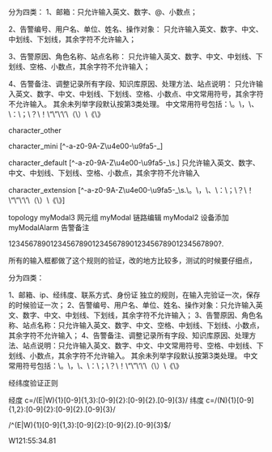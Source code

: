 分为四类：
1、邮箱：只允许输入英文、数字、@、小数点；

2、告警编号、用户名、单位、姓名、操作对象：
只允许输入英文、数字、中文、中划线、下划线，其余字符不允许输入；

3、告警原因、角色名称、站点名称：
只允许输入英文、数字、中文、中划线、下划线、空格、小数点，其余字符不允许输入；

4、告警备注、调整记录所有字段、知识库原因、处理方法、站点说明：
只允许输入英文、数字、中文、中划线、下划线、空格、小数点、中文常用符号，其余字符不允许输入。
其余未列举字段默认按第3类处理。
中文常用符号包括：\。\，\、\：\；\？\！\“\”\‘\’\（\）\《\》


character_other

character_mini
[^\-a-z0-9A-Z\u4e00-\u9fa5\-\_]


character_default 
[^\-a-z0-9A-Z\u4e00-\u9fa5\-\_\s\.]
只允许输入英文、数字、中文、中划线、下划线、空格、小数点，其余字符不允许输入

character_extension
[^\-a-z0-9A-Z\u4e00-\u9fa5\-\_\s\.\。\，\、\：\；\？\！\“\”\‘\’\（\）\《\》]






topology
    myModal3  网元组
    myModal   链路编辑
    myModal2  设备添加
    myModalAlarm 告警备注



12345678901234567890123456789012345678901234567890?.










所有的输入框都做了这个规则的验证，改的地方比较多，测试的时候要仔细点，

分为四类：

1、邮箱、ip、经纬度、联系方式、身份证 独立的规则，在输入完验证一次，保存的时候验证一次；
2、告警编号、用户名、单位、姓名、操作对象：只允许输入英文、数字、中文、中划线、下划线，其余字符不允许输入；
3、告警原因、角色名称、站点名称：只允许输入英文、数字、中文、空格、中划线、下划线、小数点，其余字符不允许输入；
4、告警备注、调整记录所有字段、知识库原因、处理方法、站点说明：只允许输入英文、数字、中文、中文常用符号、空格、中划线、下划线、小数点，其余字符不允许输入。
其余未列举字段默认按第3类处理。
中文常用符号包括：\。\，\、\：\；\？\！\“\”\‘\’\（\）\《\》







经纬度验证正则


经度
c=/(E|W){1}[0-9]{1,3}\:[0-9]{2}\:[0-9]{2}\.[0-9]{3}/
纬度
c=/(N){1}[0-9]{1,2}\:[0-9]{2}\:[0-9]{2}\.[0-9]{3}/



/^(E|W){1}[0-9]{1,3}\:[0-9]{2}\:[0-9]{2}\.[0-9]{3}$/

W121:55:34.81


